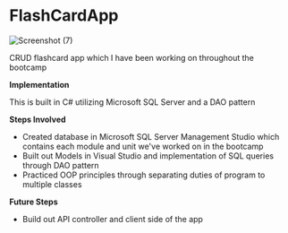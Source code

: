 # FlashCardApp
![Screenshot (7)](https://user-images.githubusercontent.com/97487826/160299621-f177c6b5-060b-4fa2-bcc4-338d64ba4b33.png)

CRUD flashcard app which I have been working on throughout the bootcamp

**Implementation**

This is built in C# utilizing Microsoft SQL Server and a DAO pattern

**Steps Involved**
- Created database in Microsoft SQL Server Management Studio which contains each module and unit we've worked on in the bootcamp
- Built out Models in Visual Studio and implementation of SQL queries through DAO pattern
- Practiced OOP principles through separating duties of program to multiple classes

**Future Steps**
- Build out API controller and client side of the app
